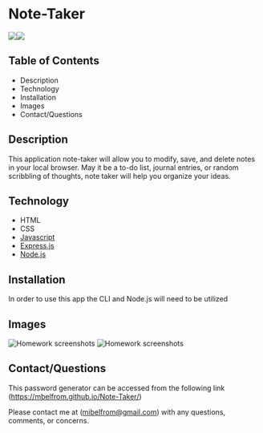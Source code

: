 # Note-Taker
<img src="https://img.shields.io/badge/Node.js-v.14.17.6-brightgreen"/><img src="https://img.shields.io/badge/Express.js-4.16.4-blue"/>
 
## Table of Contents

* Description 
* Technology 
* Installation
* Images
* Contact/Questions


## Description
This application note-taker will allow you to modify, save, and delete notes in your local browser.  May it be a to-do list, journal entries, or random scribbling of thoughts, note taker will help you organize your ideas.

 
## Technology 
* HTML
* CSS
* [Javascript](https://www.javascript.com/)
* [Express.js](http://expressjs.com/)
* [Node.js](https://nodejs.org/)

## Installation

In order to use this app the CLI and Node.js will need to be utilized

## Images

![Homework screenshots](https://user-images.githubusercontent.com/images/Note-taker-1.jpg)
![Homework screenshots](https://user-images.githubusercontent.com/images/note-taker-2.jpg)


## Contact/Questions
This password generator can be accessed from the following link (https://mbelfrom.github.io/Note-Taker/)

Please contact me at (mibelfrom@gmail.com) with any questions, comments, or concerns.


